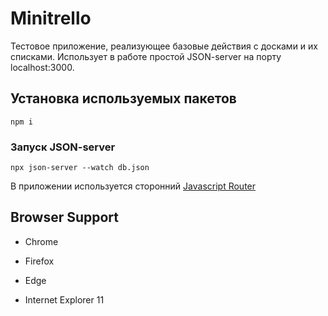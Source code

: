 # Minitrello

Тестовое приложение, реализующее базовые действия с досками и их списками.
Использует в работе простой JSON-server на порту localhost:3000.

## Установка используемых пакетов

```
npm i
```

### Запуск JSON-server

```
npx json-server --watch db.json
```

В приложении используется сторонний [Javascript Router][]

## Browser Support

- Chrome
- Firefox
- Edge
- Internet Explorer 11


  [Javascript Router]: https://github.com/thecreazy/create-a-modern-javascript-router